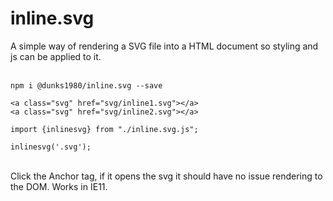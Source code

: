# inline.svg

A simple way of rendering a SVG file into a HTML document so styling and js can be applied to it.
<br />
<br />

```
npm i @dunks1980/inline.svg --save
```

```
<a class="svg" href="svg/inline1.svg"></a>
<a class="svg" href="svg/inline2.svg"></a>
```

```
import {inlinesvg} from "./inline.svg.js";
```

```
inlinesvg('.svg');
```
<br />
Click the Anchor tag, if it opens the svg it should have no issue rendering to the DOM. Works in IE11.

